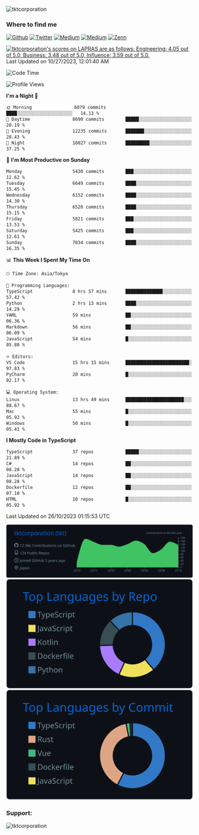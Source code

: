 <p align="left"> <img src="https://komarev.com/ghpvc/?username=tktcorporation&label=Profile%20views&color=0e75b6&style=flat" alt="tktcorporation" /> </p>

<h3>Where to find me</h3>
<p>
<a href="https://github.com/tktcorporation" target="_blank"><img alt="Github" src="https://img.shields.io/badge/GitHub-%2312100E.svg?&style=for-the-badge&logo=Github&logoColor=white" /></a>
<a href="https://twitter.com/tktcorporation" target="_blank"><img alt="Twitter" src="https://img.shields.io/badge/twitter-%231DA1F2.svg?&style=for-the-badge&logo=twitter&logoColor=white" /></a>
<a href="https://www.linkedin.com/in/tktcorporation" target="_blank"><img alt="Medium" src="https://img.shields.io/badge/linkdin-0a66c2.svg?&style=for-the-badge&logo=linkedin&logoColor=white" /></a>
<a href="https://qiita.com/tktcorporation" target="_blank"><img alt="Medium" src="https://img.shields.io/badge/qiita-55C500.svg?&style=for-the-badge&logo=qiita&logoColor=white" /></a>
<a href="https://zenn.dev/tktcorporation" target="_blank"><img alt="Zenn" src="https://img.shields.io/badge/Zenn-3EA8FF.svg?&style=for-the-badge&logo=Zenn&logoColor=white" /></a>
</p>

<!--START_SECTION:lapras-card-->
<p ><a href="https://lapras.com/public/tktcorporation" target="_blank" rel="noopener noreferrer"><img alt="tktcorporation's scores on LAPRAS are as follows: Engineering: 4.05 out of 5.0, Business: 3.48 out of 5.0, Influence: 3.59 out of 5.0." src="https://lapras-card-generator.vercel.app/api/svg?e=4.05&b=3.48&i=3.59&b1=%23232323&b2=%236d6d6d&i1=%23212121&i2=%23818181&l=en" width="300" ></a>  
Last Updated on 10/27/2023, 12:01:40 AM</p>
<!--END_SECTION:lapras-card-->
  
<!--START_SECTION:waka-->
![Code Time](http://img.shields.io/badge/Code%20Time-1%2C199%20hrs%202%20mins-blue)

![Profile Views](http://img.shields.io/badge/Profile%20Views-17-blue)

**I'm a Night 🦉** 

```text
🌞 Morning                6079 commits        ████░░░░░░░░░░░░░░░░░░░░░   14.13 % 
🌆 Daytime                8690 commits        █████░░░░░░░░░░░░░░░░░░░░   20.19 % 
🌃 Evening                12235 commits       ███████░░░░░░░░░░░░░░░░░░   28.43 % 
🌙 Night                  16027 commits       █████████░░░░░░░░░░░░░░░░   37.25 % 
```
📅 **I'm Most Productive on Sunday** 

```text
Monday                   5430 commits        ███░░░░░░░░░░░░░░░░░░░░░░   12.62 % 
Tuesday                  6649 commits        ████░░░░░░░░░░░░░░░░░░░░░   15.45 % 
Wednesday                6152 commits        ████░░░░░░░░░░░░░░░░░░░░░   14.30 % 
Thursday                 6520 commits        ████░░░░░░░░░░░░░░░░░░░░░   15.15 % 
Friday                   5821 commits        ███░░░░░░░░░░░░░░░░░░░░░░   13.53 % 
Saturday                 5425 commits        ███░░░░░░░░░░░░░░░░░░░░░░   12.61 % 
Sunday                   7034 commits        ████░░░░░░░░░░░░░░░░░░░░░   16.35 % 
```


📊 **This Week I Spent My Time On** 

```text
🕑︎ Time Zone: Asia/Tokyo

💬 Programming Languages: 
TypeScript               8 hrs 57 mins       ██████████████░░░░░░░░░░░   57.42 % 
Python                   2 hrs 13 mins       ████░░░░░░░░░░░░░░░░░░░░░   14.29 % 
YAML                     59 mins             ██░░░░░░░░░░░░░░░░░░░░░░░   06.36 % 
Markdown                 56 mins             ██░░░░░░░░░░░░░░░░░░░░░░░   06.09 % 
JavaScript               54 mins             █░░░░░░░░░░░░░░░░░░░░░░░░   05.80 % 

🔥 Editors: 
VS Code                  15 hrs 15 mins      ████████████████████████░   97.83 % 
PyCharm                  20 mins             █░░░░░░░░░░░░░░░░░░░░░░░░   02.17 % 

💻 Operating System: 
Linux                    13 hrs 49 mins      ██████████████████████░░░   88.67 % 
Mac                      55 mins             █░░░░░░░░░░░░░░░░░░░░░░░░   05.92 % 
Windows                  50 mins             █░░░░░░░░░░░░░░░░░░░░░░░░   05.41 % 
```

**I Mostly Code in TypeScript** 

```text
TypeScript               37 repos            █████░░░░░░░░░░░░░░░░░░░░   21.89 % 
C#                       14 repos            ██░░░░░░░░░░░░░░░░░░░░░░░   08.28 % 
JavaScript               14 repos            ██░░░░░░░░░░░░░░░░░░░░░░░   08.28 % 
Dockerfile               12 repos            ██░░░░░░░░░░░░░░░░░░░░░░░   07.10 % 
HTML                     10 repos            █░░░░░░░░░░░░░░░░░░░░░░░░   05.92 % 
```




 Last Updated on 26/10/2023 01:15:53 UTC
<!--END_SECTION:waka-->

[![](https://raw.githubusercontent.com/tktcorporation/tktcorporation/master/profile-summary-card-output/github_dark/0-profile-details.svg)](https://github.com/vn7n24fzkq/github-profile-summary-cards)
[![](https://raw.githubusercontent.com/tktcorporation/tktcorporation/master/profile-summary-card-output/github_dark/1-repos-per-language.svg)](https://github.com/vn7n24fzkq/github-profile-summary-cards) [![](https://raw.githubusercontent.com/tktcorporation/tktcorporation/master/profile-summary-card-output/github_dark/2-most-commit-language.svg)](https://github.com/vn7n24fzkq/github-profile-summary-cards)

<h3 align="left">Support:</h3>
<p><a href="https://www.buymeacoffee.com/tktcorporation"> <img align="left" src="https://cdn.buymeacoffee.com/buttons/v2/default-yellow.png" height="50" width="210" alt="tktcorporation" /></a></p><br><br>
